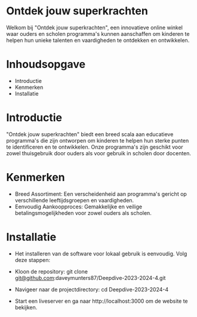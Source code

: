 # Ontdek jouw superkrachten
Welkom bij "Ontdek jouw superkrachten", een innovatieve online winkel waar ouders en scholen programma's kunnen aanschaffen om kinderen te helpen hun unieke talenten en vaardigheden te ontdekken en ontwikkelen.

# Inhoudsopgave
- Introductie
- Kenmerken
- Installatie

# Introductie
"Ontdek jouw superkrachten" biedt een breed scala aan educatieve programma's die zijn ontworpen om kinderen te helpen hun sterke punten te identificeren en te ontwikkelen. Onze programma's zijn geschikt voor zowel thuisgebruik door ouders als voor gebruik in scholen door docenten.

# Kenmerken
- Breed Assortiment: Een verscheidenheid aan programma's gericht op verschillende leeftijdsgroepen en vaardigheden.
- Eenvoudig Aankoopproces: Gemakkelijke en veilige betalingsmogelijkheden voor zowel ouders als scholen.

# Installatie
- Het installeren van de software voor lokaal gebruik is eenvoudig. Volg deze stappen:

- Kloon de repository:
git clone git@github.com:daveymunters87/Deepdive-2023-2024-4.git

- Navigeer naar de projectdirectory:
cd Deepdive-2023-2024-4

- Start een liveserver en ga naar http://localhost:3000 om de website te bekijken.

